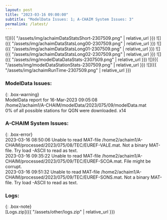 ```yaml
---
layout: post
title: "2023-03-16 09:00:00"
subtitle: "ModelData Issues: 1; A-CHAIM System Issues: 3"
permalink: /latest/
---
```


![]({{ "/assets/img/achaimDataStatsShort-2307509.png" | relative_url }})
![]({{ "/assets/img/achaimDataStatsLong00-2307509.png" | relative_url }})
![]({{ "/assets/img/achaimDataStatsLong01-2307509.png" | relative_url }})
![]({{ "/assets/img/achaimDataStatsLong02-2307509.png" | relative_url }})
![]({{ "/assets/img/modelDataDataStats-2307509.png" | relative_url }})
![]({{ "/assets/img/modelDataStationStats-2307509.png" | relative_url }})
![]({{ "/assets/img/achaimRunTime-2307509.png" | relative_url }})

### ModelData Issues:  
  
{: .box-warning}  
 ModelData report for 16-Mar-2023 09:05:08   
 /home2/achaim1/A-CHAIM/modelData/2023/075/09/modelData.mat   
 0% of all possible stations for QGN were downloaded. x14   
  
### A-CHAIM System Issues:  
  
{: .box-error}  
2023-03-16 08:50:06 Unable to read MAT-file /home2/achaim1/A-CHAIM/processed/2023/075/08/TEC/EUREF-VALE.mat. Not a binary MAT-file. Try load -ASCII to read as text.  
2023-03-16 09:35:22 Unable to read MAT-file /home2/achaim1/A-CHAIM/processed/2023/075/09/TEC/EUREF-SCOA.mat. File might be corrupt.  
2023-03-16 09:51:32 Unable to read MAT-file /home2/achaim1/A-CHAIM/processed/2023/075/09/TEC/EUREF-SONS.mat. Not a binary MAT-file. Try load -ASCII to read as text.  

### Logs:  
  
{: .box-note}  
[Logs.zip]({{ "/assets/other/logs.zip" | relative_url }})  
